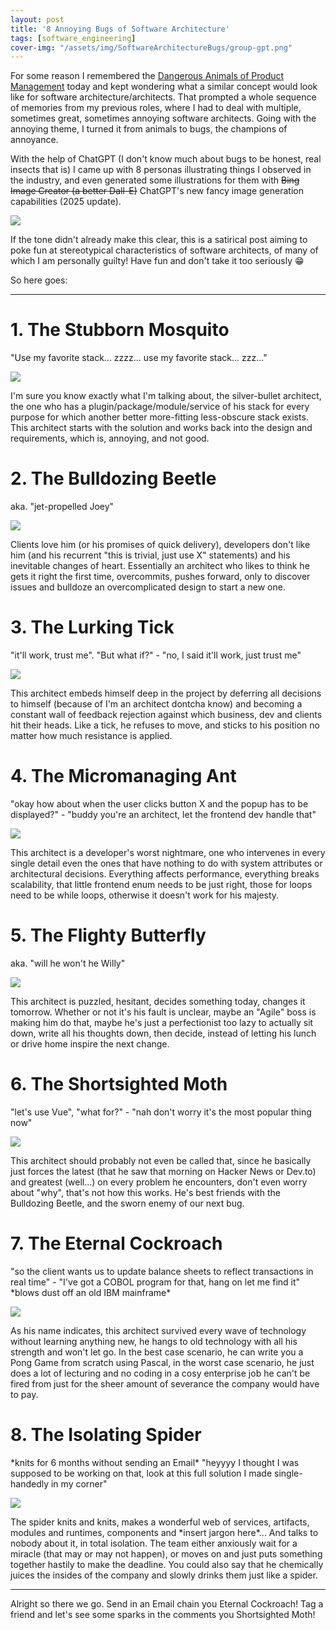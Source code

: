 ```yaml
---
layout: post
title: '8 Annoying Bugs of Software Architecture'
tags: [software_engineering]
cover-img: "/assets/img/SoftwareArchitectureBugs/group-gpt.png"
---
```

For some reason I remembered the [Dangerous Animals of Product Management](https://www.productboard.com/blog/dangerous-animals-product-management-infographic/) today and kept wondering what a similar concept would look like for software architecture/architects. That prompted a whole sequence of memories from my previous roles, where I had to deal with multiple, sometimes great, sometimes annoying software architects. Going with the annoying theme, I turned it from animals to bugs, the champions of annoyance.

With the help of ChatGPT (I don't know much about bugs to be honest, real insects that is) I came up with 8 personas illustrating things I observed in the industry, and even generated some illustrations for them with ~~Bing Image Creator (a better Dall-E)~~ ChatGPT's new fancy image generation capabilities (2025 update).

![](/assets/img/SoftwareArchitectureBugs/group-gpt.png)

If the tone didn't already make this clear, this is a satirical post aiming to poke fun at stereotypical characteristics of software architects, of many of which I am personally guilty! Have fun and don't take it too seriously 😁

So here goes:

---

# 1. The Stubborn Mosquito
"Use my favorite stack... zzzz... use my favorite stack... zzz..."

![](/assets/img/SoftwareArchitectureBugs/mosquito-gpt.png)

I'm sure you know exactly what I'm talking about, the silver-bullet architect, the one who has a plugin/package/module/service of his stack for every purpose for which another better more-fitting less-obscure stack exists. This architect starts with the solution and works back into the design and requirements, which is, annoying, and not good.

# 2. The Bulldozing Beetle
aka. "jet-propelled Joey"

![](/assets/img/SoftwareArchitectureBugs/beetle-gpt.png)

Clients love him (or his promises of quick delivery), developers don't like him (and his recurrent "this is trivial, just use X" statements) and his inevitable changes of heart. Essentially an architect who likes to think he gets it right the first time, overcommits, pushes forward, only to discover issues and bulldoze an overcomplicated design to start a new one.

# 3. The Lurking Tick
"it'll work, trust me". "But what if?" - "no, I said it'll work, just trust me"

![](/assets/img/SoftwareArchitectureBugs/tick-gpt.png)

This architect embeds himself deep in the project by deferring all decisions to himself (because of I'm an architect dontcha know) and becoming a constant wall of feedback rejection against which business, dev and clients hit their heads. Like a tick, he refuses to move, and sticks to his position no matter how much resistance is applied.

# 4. The Micromanaging Ant
"okay how about when the user clicks button X and the popup has to be displayed?" - "buddy you're an architect, let the frontend dev handle that"

![](/assets/img/SoftwareArchitectureBugs/ant-gpt.png)

This architect is a developer's worst nightmare, one who intervenes in every single detail even the ones that have nothing to do with system attributes or architectural decisions. Everything affects performance, everything breaks scalability, that little frontend enum needs to be just right, those for loops need to be while loops, otherwise it doesn't work for his majesty.

# 5. The Flighty Butterfly 
aka. "will he won't he Willy"

![](/assets/img/SoftwareArchitectureBugs/butterfly-gpt.png)

This architect is puzzled, hesitant, decides something today, changes it tomorrow. Whether or not it's his fault is unclear, maybe an "Agile" boss is making him do that, maybe he's just a perfectionist too lazy to actually sit down, write all his thoughts down, then decide, instead of letting his lunch or drive home inspire the next change.

# 6. The Shortsighted Moth
"let's use Vue", "what for?" - "nah don't worry it's the most popular thing now"

![](/assets/img/SoftwareArchitectureBugs/moth-gpt.png)

This architect should probably not even be called that, since he basically just forces the latest (that he saw that morning on Hacker News or Dev.to) and greatest (well...) on every problem he encounters, don't even worry about "why", that's not how this works. He's best friends with the Bulldozing Beetle, and the sworn enemy of our next bug.

# 7. The Eternal Cockroach
"so the client wants us to update balance sheets to reflect transactions in real time" - "I've got a COBOL program for that, hang on let me find it" \*blows dust off an old IBM mainframe\*

![](/assets/img/SoftwareArchitectureBugs/cockroach-gpt.png)

As his name indicates, this architect survived every wave of technology without learning anything new, he hangs to old technology with all his strength and won't let go. In the best case scenario, he can write you a Pong Game from scratch using Pascal, in the worst case scenario, he just does a lot of lecturing and no coding in a cosy enterprise job he can't be fired from just for the sheer amount of severance the company would have to pay.

# 8. The Isolating Spider
\*knits for 6 months without sending an Email\* "heyyyy I thought I was supposed to be working on that, look at this full solution I made single-handedly in my corner"

![](/assets/img/SoftwareArchitectureBugs/spider-gpt.png)

The spider knits and knits, makes a wonderful web of services, artifacts, modules and runtimes, components and \*insert jargon here\*... And talks to nobody about it, in total isolation. The team either anxiously wait for a miracle (that may or may not happen), or moves on and just puts something together hastily to make the deadline.
You could also say that he chemically juices the insides of the company and slowly drinks them just like a spider.

---

Alright so there we go. Send in an Email chain you Eternal Cockroach! Tag a friend and let's see some sparks in the comments you Shortsighted Moth!
